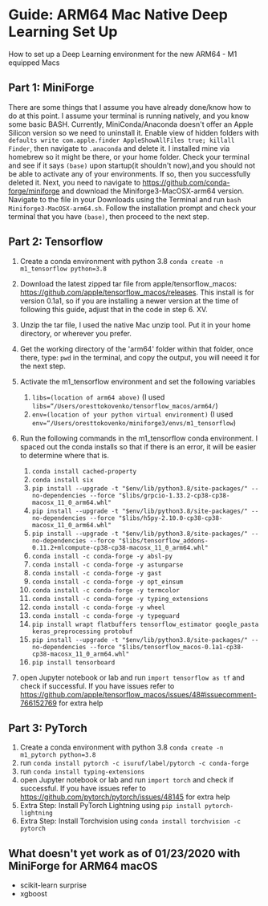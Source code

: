 # Guide: ARM64 Mac Native Deep Learning Set Up
How to set up a Deep Learning environment for the new ARM64 - M1 equipped Macs

## Part 1: MiniForge

There are some things that I assume you have already done/know how to do at this point. I assume your terminal is running natively, and you know some basic BASH. Currently, MiniConda/Anaconda doesn't offer an Apple Silicon version so we need to uninstall it. Enable view of hidden folders with `defaults write com.apple.finder AppleShowAllFiles true; killall Finder`, then navigate to `.anaconda` and delete it. I installed mine via homebrew so it might be there, or your home folder. Check your terminal and see if it says `(base)` upon startup(it shouldn't now),and you should not be able to activate any of your environments. If so, then you successfully deleted it. Next, you need to navigate to https://github.com/conda-forge/miniforge and download the Miniforge3-MacOSX-arm64 version. Navigate to the file in your Downloads using the Terminal and run `bash Miniforge3-MacOSX-arm64.sh`. Follow the installation prompt and check your terminal that you have `(base)`, then proceed to the next step. 

## Part 2: Tensorflow

1. Create a conda environment with python 3.8 `conda create -n m1_tensorflow python=3.8`
2. Download the latest zipped tar file from apple/tensorflow_macos: https://github.com/apple/tensorflow_macos/releases. This install is for version 0.1a1, so if you are installing a newer version at the time of following this guide, adjust that in the code in step 6. XV.
3. Unzip the tar file, I used the native Mac unzip tool. Put it in your home directory, or wherever you prefer. 
4. Get the working directory of the 'arm64' folder within that folder, once there, type: `pwd` in the terminal, and copy the output, you will neeed it for the next step. 
5. Activate the m1_tensorflow environment and set the following variables
    1. `libs=(location of arm64 above)` (I used `libs=“/Users/oresttokovenko/tensorflow_macos/arm64/`)
    2. `env=(location of your python virtual environment)` (I used `env=“/Users/oresttokovenko/miniforge3/envs/m1_tensorflow`)
6. Run the following commands in the m1_tensorflow conda environment. I spaced out the conda installs so that if there is an error, it will be easier to determine where that is. 
    1. `conda install cached-property`
    2. `conda install six`
    3. `pip install --upgrade -t "$env/lib/python3.8/site-packages/" --no-dependencies --force "$libs/grpcio-1.33.2-cp38-cp38-macosx_11_0_arm64.whl"`
    4. `pip install --upgrade -t "$env/lib/python3.8/site-packages/" --no-dependencies --force "$libs/h5py-2.10.0-cp38-cp38-macosx_11_0_arm64.whl"`
    5. `pip install --upgrade -t "$env/lib/python3.8/site-packages/" --no-dependencies --force "$libs/tensorflow_addons-0.11.2+mlcompute-cp38-cp38-macosx_11_0_arm64.whl"`
    6. `conda install -c conda-forge -y absl-py`
    7. `conda install -c conda-forge -y astunparse`
    8. `conda install -c conda-forge -y gast`
    9. `conda install -c conda-forge -y opt_einsum`
    10. `conda install -c conda-forge -y termcolor`
    11. `conda install -c conda-forge -y typing_extensions`
    12. `conda install -c conda-forge -y wheel`
    13. `conda install -c conda-forge -y typeguard`
    14. `pip install wrapt flatbuffers tensorflow_estimator google_pasta keras_preprocessing protobuf`
    15. `pip install --upgrade -t "$env/lib/python3.8/site-packages/" --no-dependencies --force "$libs/tensorflow_macos-0.1a1-cp38-cp38-macosx_11_0_arm64.whl"`
    16. `pip install tensorboard`

7. open Jupyter notebook or lab and run `import tensorflow as tf` and check if successful. If you have issues refer to https://github.com/apple/tensorflow_macos/issues/48#issuecomment-766152769 for extra help

## Part 3: PyTorch

1. Create a conda environment with python 3.8 `conda create -n m1_pytorch python=3.8`
2. run `conda install pytorch -c isuruf/label/pytorch -c conda-forge`
3. run `conda install typing-extensions`
4. open Jupyter notebook or lab and run `import torch` and check if successful. If you have issues refer to https://github.com/pytorch/pytorch/issues/48145 for extra help
5. Extra Step: Install PyTorch Lightning using `pip install pytorch-lightning`
6. Extra Step: Install Torchvision using `conda install torchvision -c pytorch`

## What doesn't yet work as of 01/23/2020 with MiniForge for ARM64 macOS

- scikit-learn surprise
- xgboost
